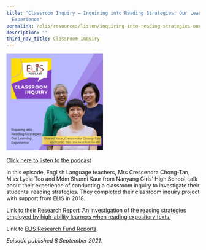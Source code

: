 ```yaml
---
title: "Classroom Inquiry — Inquiring into Reading Strategies: Our Learning
  Experience"
permalink: /elis/resources/listen/inquiring-into-reading-strategies-our-learning-experience/
description: ""
third_nav_title: Classroom Inquiry
---
```

<img src="/images/crescendra-shanni-and-lydia.jpg" style="width:50%">
		 
<a href="https://open.spotify.com/episode/2fcbiGGlPkY1wT1JET6WtU">Click here to listen to the podcast</a>

In this episode, English Language teachers, Mrs Crescendra Chong-Tan, Miss Lydia Teo and Mdm Shanni Kaur from Nanyang Girls’ High School, talk about their experience of conducting a classroom inquiry to investigate their students’ reading strategies. They completed their classroom inquiry project with support from ELIS in 2018.

Link to their Research Report ‘[An investigation of the reading strategies employed by high-ability learners when reading expository texts.](/files/2018-nanyang-girls.pdf)

Link to&nbsp;[ELIS Research Fund Reports](https://staging.d1wti0p44mqune.amplifyapp.com/elis/resources/read/elis-research-fund-reports).

<em>Episode published 8 September 2021.</em>